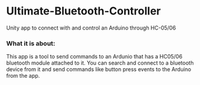 # Ultimate-Bluetooth-Controller
Unity app to connect with and control an Arduino through HC-05/06

### What it is about:
This app is a tool to send commands to an Ardunio that has a HC05/06 bluetooth module attached to it. You can search and
connect to a bluetooth device from it and send commands like button press events to the Arduino from the app.
